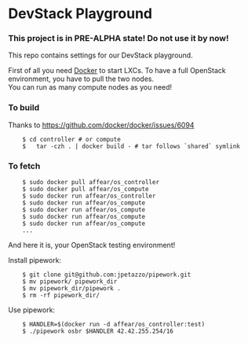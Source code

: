 # DevStack Playground
### This project is in __PRE-ALPHA__ state! Do not use it by now!

This repo contains settings for our DevStack playground.

First of all you need [Docker](https://www.docker.com/) to start LXCs. 
To have a full OpenStack environment, you have to pull the two nodes.  
You can run as many compute nodes as you need! 

### To build
Thanks to https://github.com/docker/docker/issues/6094

```
	$ cd controller # or compute
	$	tar -czh . | docker build - # tar follows `shared` symlink
``` 

### To fetch

```
	$ sudo docker pull affear/os_controller
	$ sudo docker pull affear/os_compute
	$ sudo docker run affear/os_controller
	$ sudo docker run affear/os_compute
	$ sudo docker run affear/os_compute
	$ sudo docker run affear/os_compute
	$ sudo docker run affear/os_compute
	...
```

And here it is, your OpenStack testing environment!

Install pipework:

```
	$ git clone git@github.com:jpetazzo/pipework.git
	$ mv pipework/ pipework_dir
	$ mv pipework_dir/pipework .
	$ rm -rf pipework_dir/
```

Use pipework:

```
	$ HANDLER=$(docker run -d affear/os_controller:test)
	$ ./pipework osbr $HANDLER 42.42.255.254/16
```